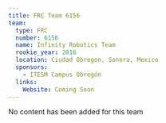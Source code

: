 ```yaml
---
title: FRC Team 6156
team:
  type: FRC
  number: 6156
  name: Infinity Robotics Team
  rookie_year: 2016
  location: Ciudad Obregon, Sonora, Mexico
  sponsors:
    - ITESM Campus Obregón
  links:
    Website: Coming Soon
---
```

No content has been added for this team